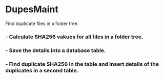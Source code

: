 # DupesMaint

Find duplicate files in a folder tree.

### - Calculate SHA256 vakues for all files in a folder tree.
### - Save the details into a database table.
### - Find duplicate SHA256 in the table and insert details of the duplicates in a second table.
